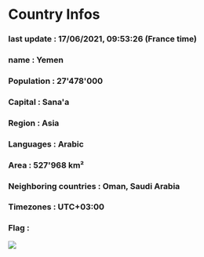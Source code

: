 # Country  Infos
### last update : 17/06/2021, 09:53:26 (France time)

### name : Yemen
### Population : 27'478'000
### Capital : Sana'a
### Region : Asia
### Languages : Arabic
### Area : 527'968 km²
### Neighboring countries : Oman, Saudi Arabia
### Timezones : UTC+03:00

### Flag :
![](https://restcountries.eu/data/yem.svg)